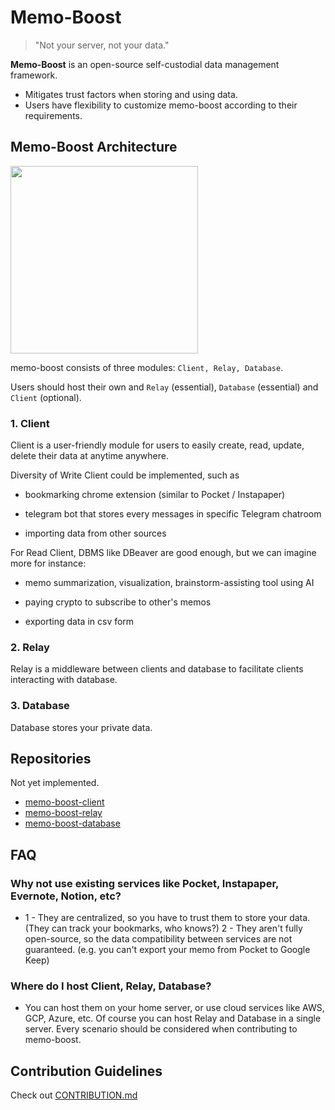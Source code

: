 # Memo-Boost

> "Not your server, not your data."

**Memo-Boost** is an open-source self-custodial data management framework.

- Mitigates trust factors when storing and using data.
- Users have flexibility to customize memo-boost according to their requirements.

## Memo-Boost Architecture

<img src="https://github.com/guzus/memo-boost/assets/50664161/7d2569f2-eaab-4f94-954a-923e0a6b770c" width=300>

memo-boost consists of three modules: `Client, Relay, Database`.

Users should host their own and `Relay` (essential), `Database` (essential) and `Client` (optional).

### 1. Client

Client is a user-friendly module for users to easily create, read, update, delete their data at anytime anywhere.

Diversity of Write Client could be implemented, such as

- bookmarking chrome extension (similar to Pocket / Instapaper)

- telegram bot that stores every messages in specific Telegram chatroom

- importing data from other sources

For Read Client, DBMS like DBeaver are good enough, but we can imagine more for instance:

- memo summarization, visualization, brainstorm-assisting tool using AI

- paying crypto to subscribe to other's memos

- exporting data in csv form

### 2. Relay

Relay is a middleware between clients and database to facilitate clients interacting with database.

### 3. Database

Database stores your private data.

## Repositories

Not yet implemented.
- [memo-boost-client]()
- [memo-boost-relay]()
- [memo-boost-database]()

## FAQ

### Why not use existing services like Pocket, Instapaper, Evernote, Notion, etc?

- 1 - They are centralized, so you have to trust them to store your data. (They can track your bookmarks, who knows?) 2 - They aren't fully open-source, so the data compatibility between services are not guaranteed. (e.g. you can't export your memo from Pocket to Google Keep)

### Where do I host Client, Relay, Database?

- You can host them on your home server, or use cloud services like AWS, GCP, Azure, etc. Of course you can host Relay and Database in a single server. Every scenario should be considered when contributing to memo-boost.

## Contribution Guidelines

Check out [CONTRIBUTION.md](./CONTRIBUTION.md)
